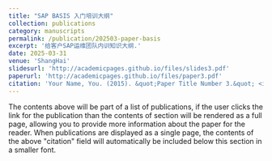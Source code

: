 ```yaml
---
title: "SAP BASIS 入门培训大纲"
collection: publications
category: manuscripts
permalink: /publication/202503-paper-basis
excerpt: '给客户SAP运维团队内训知识大纲.'
date: 2025-03-31
venue: 'ShangHai'
slidesurl: 'http://academicpages.github.io/files/slides3.pdf'
paperurl: 'http://academicpages.github.io/files/paper3.pdf'
citation: 'Your Name, You. (2015). &quot;Paper Title Number 3.&quot; <i>Journal 1</i>. 1(3).'
---
```


The contents above will be part of a list of publications, if the user clicks the link for the publication than the contents of section will be rendered as a full page, allowing you to provide more information about the paper for the reader. When publications are displayed as a single page, the contents of the above "citation" field will automatically be included below this section in a smaller font.
